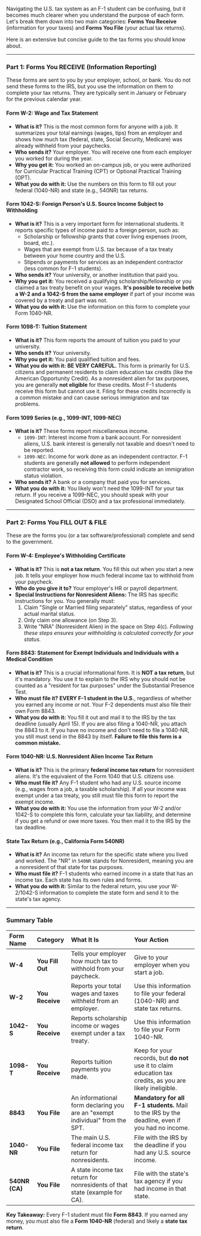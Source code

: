 Navigating the U.S. tax system as an F-1 student can be confusing, but it becomes much clearer when you understand the purpose of each form. Let's break them down into two main categories: **Forms You Receive** (information for your taxes) and **Forms You File** (your actual tax returns).

Here is an extensive but concise guide to the tax forms you should know about.

---

### **Part 1: Forms You RECEIVE (Information Reporting)**

These forms are sent to you by your employer, school, or bank. You do not send these forms to the IRS, but you use the information on them to complete your tax returns. They are typically sent in January or February for the previous calendar year.

#### **Form W-2: Wage and Tax Statement**
* **What is it?** This is the most common form for anyone with a job. It summarizes your total earnings (wages, tips) from an employer and shows how much tax (federal, state, Social Security, Medicare) was already withheld from your paychecks.
* **Who sends it?** Your employer. You will receive one from each employer you worked for during the year.
* **Why you get it:** You worked an on-campus job, or you were authorized for Curricular Practical Training (CPT) or Optional Practical Training (OPT).
* **What you do with it:** Use the numbers on this form to fill out your federal (1040-NR) and state (e.g., 540NR) tax returns.

#### **Form 1042-S: Foreign Person's U.S. Source Income Subject to Withholding**
* **What is it?** This is a very important form for international students. It reports specific types of income paid to a foreign person, such as:
    * Scholarship or fellowship grants that cover living expenses (room, board, etc.).
    * Wages that are exempt from U.S. tax because of a tax treaty between your home country and the U.S.
    * Stipends or payments for services as an independent contractor (less common for F-1 students).
* **Who sends it?** Your university, or another institution that paid you.
* **Why you get it:** You received a qualifying scholarship/fellowship or you claimed a tax treaty benefit on your wages. **It's possible to receive both a W-2 and a 1042-S from the same employer** if part of your income was covered by a treaty and part was not.
* **What you do with it:** Use the information on this form to complete your Form 1040-NR.

#### **Form 1098-T: Tuition Statement**
* **What is it?** This form reports the amount of tuition you paid to your university.
* **Who sends it?** Your university.
* **Why you get it:** You paid qualified tuition and fees.
* **What you do with it:** **BE VERY CAREFUL.** This form is primarily for U.S. citizens and permanent residents to claim education tax credits (like the American Opportunity Credit). As a nonresident alien for tax purposes, you are generally **not eligible** for these credits. Most F-1 students receive this form but cannot use it. Filing for these credits incorrectly is a common mistake and can cause serious immigration and tax problems.

#### **Form 1099 Series (e.g., 1099-INT, 1099-NEC)**
* **What is it?** These forms report miscellaneous income.
    * `1099-INT`: Interest income from a bank account. For nonresident aliens, U.S. bank interest is generally not taxable and doesn't need to be reported.
    * `1099-NEC`: Income for work done as an independent contractor. F-1 students are generally **not allowed** to perform independent contractor work, so receiving this form could indicate an immigration status violation.
* **Who sends it?** A bank or a company that paid you for services.
* **What you do with it:** You likely won't need the 1099-INT for your tax return. If you receive a 1099-NEC, you should speak with your Designated School Official (DSO) and a tax professional immediately.

---

### **Part 2: Forms You FILL OUT & FILE**

These are the forms you (or a tax software/professional) complete and send to the government.

#### **Form W-4: Employee's Withholding Certificate**
* **What is it?** This is **not a tax return**. You fill this out when you start a new job. It tells your employer how much federal income tax to withhold from your paycheck.
* **Who do you give it to?** Your employer's HR or payroll department.
* **Special Instructions for Nonresident Aliens:** The IRS has specific instructions for you. You generally must:
    1.  Claim "Single or Married filing separately" status, regardless of your actual marital status.
    2.  Only claim one allowance (on Step 3).
    3.  Write "NRA" (Nonresident Alien) in the space on Step 4(c).
    *Following these steps ensures your withholding is calculated correctly for your status.*

#### **Form 8843: Statement for Exempt Individuals and Individuals with a Medical Condition**
* **What is it?** This is a crucial informational form. It is **NOT a tax return**, but it's mandatory. You use it to explain to the IRS why you should not be counted as a "resident for tax purposes" under the Substantial Presence Test.
* **Who must file it?** **EVERY F-1 student in the U.S.**, regardless of whether you earned any income or not. Your F-2 dependents must also file their own Form 8843.
* **What you do with it:** You fill it out and mail it to the IRS by the tax deadline (usually April 15). If you are also filing a 1040-NR, you attach the 8843 to it. If you have no income and don't need to file a 1040-NR, you still must send in the 8843 by itself. **Failure to file this form is a common mistake.**

#### **Form 1040-NR: U.S. Nonresident Alien Income Tax Return**
* **What is it?** This is the primary **federal income tax return** for nonresident aliens. It's the equivalent of the Form 1040 that U.S. citizens use.
* **Who must file it?** Any F-1 student who had any U.S. source income (e.g., wages from a job, a taxable scholarship). If all your income was exempt under a tax treaty, you still must file this form to report the exempt income.
* **What you do with it:** You use the information from your W-2 and/or 1042-S to complete this form, calculate your tax liability, and determine if you get a refund or owe more taxes. You then mail it to the IRS by the tax deadline.

#### **State Tax Return (e.g., California Form 540NR)**
* **What is it?** An income tax return for the specific state where you lived and worked. The "NR" in `540NR` stands for Nonresident, meaning you are a nonresident of that state for tax purposes.
* **Who must file it?** F-1 students who earned income in a state that has an income tax. Each state has its own rules and forms.
* **What you do with it:** Similar to the federal return, you use your W-2/1042-S information to complete the state form and send it to the state's tax agency.

---

### **Summary Table**

| Form Name     | Category                 | What It Is                                                                    | Your Action                                                                                                             |
| :------------ | :----------------------- | :---------------------------------------------------------------------------- | :---------------------------------------------------------------------------------------------------------------------- |
| **W-4** | **You Fill Out** | Tells your employer how much tax to withhold from your paycheck.              | Give to your employer when you start a job.                                                                             |
| **W-2** | **You Receive** | Reports your total wages and taxes withheld from an employer.                 | Use this information to file your federal (1040-NR) and state tax returns.                                              |
| **1042-S** | **You Receive** | Reports scholarship income or wages exempt under a tax treaty.                | Use this information to file your Form 1040-NR.                                                                         |
| **1098-T** | **You Receive** | Reports tuition payments you made.                                            | Keep for your records, but **do not** use it to claim education tax credits, as you are likely ineligible.              |
| **8843** | **You File** | An informational form declaring you are an "exempt individual" from the SPT.  | **Mandatory for all F-1 students.** Mail to the IRS by the deadline, even if you had no income.                       |
| **1040-NR** | **You File** | The main U.S. federal income tax return for nonresidents.                     | File with the IRS by the deadline if you had any U.S. source income.                                                    |
| **540NR (CA)** | **You File** | A state income tax return for nonresidents of that state (example for CA).    | File with the state's tax agency if you had income in that state.                                                         |

**Key Takeaway:** Every F-1 student must file **Form 8843**. If you earned any money, you must also file a **Form 1040-NR** (federal) and likely a **state tax return**.
